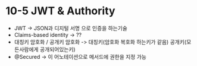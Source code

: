 # 10-5 JWT & Authority

* &#x20;JWT -> JSON과 디지털 서명 으로 인증을 하는기술
* &#x20;Claims-based identity ->  ??
* &#x20;대칭키 암호화 / 공개키 암호화 -> 대칭키(암호화 복호화 하는키가 같음) 공개키(모든사람에게 공개되어있는키)
* &#x20;@Secured -> 이 어노테이션으로 메서드에 권한을 지정 가능
